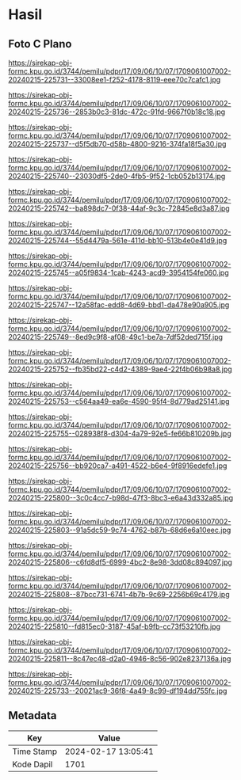 # Hasil

## Foto C Plano

https://sirekap-obj-formc.kpu.go.id/3744/pemilu/pdpr/17/09/06/10/07/1709061007002-20240215-225731--33008ee1-f252-4178-8119-eee70c7cafc1.jpg

https://sirekap-obj-formc.kpu.go.id/3744/pemilu/pdpr/17/09/06/10/07/1709061007002-20240215-225736--2853b0c3-81dc-472c-91fd-9667f0b18c18.jpg

https://sirekap-obj-formc.kpu.go.id/3744/pemilu/pdpr/17/09/06/10/07/1709061007002-20240215-225737--d5f5db70-d58b-4800-9216-374fa18f5a30.jpg

https://sirekap-obj-formc.kpu.go.id/3744/pemilu/pdpr/17/09/06/10/07/1709061007002-20240215-225740--23030df5-2de0-4fb5-9f52-1cb052b13174.jpg

https://sirekap-obj-formc.kpu.go.id/3744/pemilu/pdpr/17/09/06/10/07/1709061007002-20240215-225742--ba898dc7-0f38-44af-9c3c-72845e8d3a87.jpg

https://sirekap-obj-formc.kpu.go.id/3744/pemilu/pdpr/17/09/06/10/07/1709061007002-20240215-225744--55d4479a-561e-411d-bb10-513b4e0e41d9.jpg

https://sirekap-obj-formc.kpu.go.id/3744/pemilu/pdpr/17/09/06/10/07/1709061007002-20240215-225745--a05f9834-1cab-4243-acd9-3954154fe060.jpg

https://sirekap-obj-formc.kpu.go.id/3744/pemilu/pdpr/17/09/06/10/07/1709061007002-20240215-225747--12a58fac-edd8-4d69-bbd1-da478e90a905.jpg

https://sirekap-obj-formc.kpu.go.id/3744/pemilu/pdpr/17/09/06/10/07/1709061007002-20240215-225749--8ed9c9f8-af08-49c1-be7a-7df52ded715f.jpg

https://sirekap-obj-formc.kpu.go.id/3744/pemilu/pdpr/17/09/06/10/07/1709061007002-20240215-225752--fb35bd22-c4d2-4389-9ae4-22f4b06b98a8.jpg

https://sirekap-obj-formc.kpu.go.id/3744/pemilu/pdpr/17/09/06/10/07/1709061007002-20240215-225753--c564aa49-ea6e-4590-95f4-8d779ad25141.jpg

https://sirekap-obj-formc.kpu.go.id/3744/pemilu/pdpr/17/09/06/10/07/1709061007002-20240215-225755--028938f8-d304-4a79-92e5-fe66b810209b.jpg

https://sirekap-obj-formc.kpu.go.id/3744/pemilu/pdpr/17/09/06/10/07/1709061007002-20240215-225756--bb920ca7-a491-4522-b6e4-9f8916edefe1.jpg

https://sirekap-obj-formc.kpu.go.id/3744/pemilu/pdpr/17/09/06/10/07/1709061007002-20240215-225800--3c0c4cc7-b98d-47f3-8bc3-e6a43d332a85.jpg

https://sirekap-obj-formc.kpu.go.id/3744/pemilu/pdpr/17/09/06/10/07/1709061007002-20240215-225803--91a5dc59-9c74-4762-b87b-68d6e6a10eec.jpg

https://sirekap-obj-formc.kpu.go.id/3744/pemilu/pdpr/17/09/06/10/07/1709061007002-20240215-225806--c6fd8df5-6999-4bc2-8e98-3dd08c894097.jpg

https://sirekap-obj-formc.kpu.go.id/3744/pemilu/pdpr/17/09/06/10/07/1709061007002-20240215-225808--87bcc731-6741-4b7b-9c69-2256b69c4179.jpg

https://sirekap-obj-formc.kpu.go.id/3744/pemilu/pdpr/17/09/06/10/07/1709061007002-20240215-225810--fd815ec0-3187-45af-b9fb-cc73f53210fb.jpg

https://sirekap-obj-formc.kpu.go.id/3744/pemilu/pdpr/17/09/06/10/07/1709061007002-20240215-225811--8c47ec48-d2a0-4946-8c56-902e8237136a.jpg

https://sirekap-obj-formc.kpu.go.id/3744/pemilu/pdpr/17/09/06/10/07/1709061007002-20240215-225733--20021ac9-36f8-4a49-8c99-df194dd755fc.jpg


## Metadata

| Key        | Value               |
| ---------- | ------------------- |
| Time Stamp | 2024-02-17 13:05:41 |
| Kode Dapil | 1701                |



